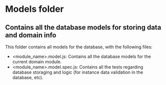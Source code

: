 Models folder
=============
Contains all the database models for storing data and domain info
-----------------------------------------------------------------

This folder contains all models for the database, with the following files:

*	<module_name>.model.js: Contains all the database models for the current domain module.
*	<module_name>.model.spec.js: Contains all the tests regarding database storaging and logic (for instance data validation in the database, etc).
